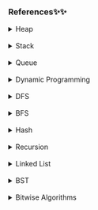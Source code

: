 ### References✨✨

<details>
   <summary>Heap</summary>

```

```

[references](https://www.geeksforgeeks.org/heap-data-structure/?ref=gcse)
</details>

<br>

<details>
   <summary>Stack</summary>

```

```

[references](https://www.geeksforgeeks.org/stack-in-python/)
</details>

<br>

<details>
   <summary>Queue</summary>

```

```

[Queue](https://www.geeksforgeeks.org/queue-data-structure/?ref=gcse)
</details>

<br>

<details>
   <summary>Dynamic Programming</summary>

```
0931
```

[references](https://www.geeksforgeeks.org/dynamic-programming/?ref=gcse)
</details>

<br>

<details>
   <summary>DFS</summary>

```

```

[references](https://www.geeksforgeeks.org/depth-first-search-or-dfs-for-a-graph/?ref=gcse)
</details>

<br>


<details>
   <summary>BFS</summary>

```

```

[references](https://www.geeksforgeeks.org/breadth-first-search-or-bfs-for-a-graph/?ref=gcse)
</details>

<br>

<details>
   <summary>Hash</summary>

```

```

[references](https://www.geeksforgeeks.org/hashing-data-structure/?ref=gcse)
</details>

<br>

<details>
   <summary>Recursion</summary>

```

```

[references](https://www.geeksforgeeks.org/recursion-in-python/?ref=gcse)
</details>

<br>
<details>
   <summary>Linked List</summary>

```

```

[references](https://www.geeksforgeeks.org/linked-list-set-1-introduction/?ref=gcse)
</details>

<br>

<details>
   <summary>BST</summary>

```

```

[references](https://www.geeksforgeeks.org/introduction-to-binary-search-tree-data-structure-and-algorithm-tutorials/?ref=gcse)
</details>

<br>

<details>
   <summary>Bitwise Algorithms</summary>

```

```

[references](https://www.geeksforgeeks.org/bitwise-algorithms/?ref=gcse)
</details>

<br>
